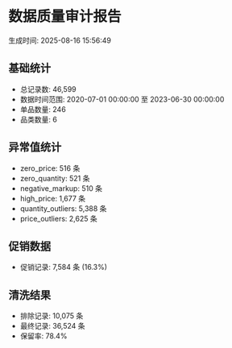 # 数据质量审计报告
生成时间: 2025-08-16 15:56:49

## 基础统计
- 总记录数: 46,599
- 数据时间范围: 2020-07-01 00:00:00 至 2023-06-30 00:00:00
- 单品数量: 246
- 品类数量: 6

## 异常值统计
- zero_price: 516 条
- zero_quantity: 521 条
- negative_markup: 510 条
- high_price: 1,677 条
- quantity_outliers: 5,388 条
- price_outliers: 2,625 条

## 促销数据
- 促销记录: 7,584 条 (16.3%)

## 清洗结果
- 排除记录: 10,075 条
- 最终记录: 36,524 条
- 保留率: 78.4%